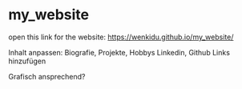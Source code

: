 # my_website

open this link for the website:
https://wenkidu.github.io/my_website/


Inhalt anpassen: Biografie, Projekte, Hobbys
Linkedin, Github Links hinzufügen

Grafisch ansprechend?
